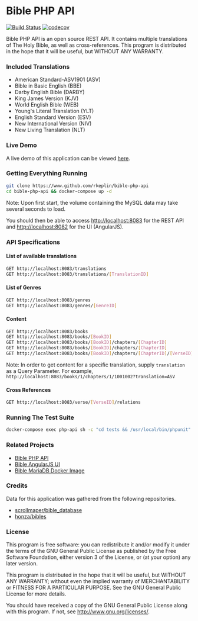 # Bible PHP API

[![Build Status](https://travis-ci.org/rkeplin/bible-php-api.svg?branch=master)](https://travis-ci.org/rkeplin/bible-php-api)
[![codecov](https://codecov.io/gh/rkeplin/bible-php-api/branch/master/graph/badge.svg)](https://codecov.io/gh/rkeplin/bible-php-api)

Bible PHP API is an open source REST API.  It contains multiple translations of The Holy Bible, as well as cross-references. 
This program is distributed in the hope that it will be useful, but WITHOUT ANY WARRANTY.

### Included Translations
* American Standard-ASV1901 (ASV)
* Bible in Basic English (BBE)
* Darby English Bible (DARBY)
* King James Version (KJV)
* World English Bible (WEB)
* Young's Literal Translation (YLT)
* English Standard Version (ESV)
* New International Version (NIV)
* New Living Translation (NLT)

### Live Demo
A live demo of this application can be viewed [here](https://bible-php-api.rkeplin.com/v1/books/1/chapters/1).

### Getting Everything Running
```bash
git clone https://www.github.com/rkeplin/bible-php-api
cd bible-php-api && docker-compose up -d
```
Note: Upon first start, the volume containing the MySQL data may take several seconds to load.

You should then be able to access [http://localhost:8083](http://localhost:8083) for the REST API and [http://localhost:8082](http://localhost:8082) for the UI (AngularJS).

### API Specifications
#### List of available translations
```bash
GET http://localhost:8083/translations
GET http://localhost:8083/translations/[TranslationID]
```

#### List of Genres
```bash
GET http://localhost:8083/genres
GET http://localhost:8083/genres/[GenreID]
```

#### Content
```bash
GET http://localhost:8083/books
GET http://localhost:8083/books/[BookID]
GET http://localhost:8083/books/[BookID]/chapters/[ChapterID]
GET http://localhost:8083/books/[BookID]/chapters/[ChapterID]
GET http://localhost:8083/books/[BookID]/chapters/[ChapterID]/[VerseID]
```
Note: In order to get content for a specific translation, supply `translation` as a Query Parameter.  For example,
`http://localhost:8083/books/1/chapters/1/1001002?translation=ASV`

#### Cross References
```bash
GET http://localhost:8083/verse/[VerseID]/relations 
```

### Running The Test Suite
```bash
docker-compose exec php-api sh -c "cd tests && /usr/local/bin/phpunit"
```

### Related Projects
* [Bible PHP API](https://www.github.com/rkeplin/bible-php-api)
* [Bible AngularJS UI](https://www.github.com/rkeplin/bible-angularjs-ui)
* [Bible MariaDB Docker Image](https://www.github.com/rkeplin/bible-mariadb)

### Credits
Data for this application was gathered from the following repositories.
* [scrollmaper/bible_database](https://github.com/scrollmapper/bible_databases)
* [honza/bibles](https://github.com/honza/bibles)

### License
This program is free software: you can redistribute it and/or modify
it under the terms of the GNU General Public License as published by
the Free Software Foundation, either version 3 of the License, or
(at your option) any later version.

This program is distributed in the hope that it will be useful,
but WITHOUT ANY WARRANTY; without even the implied warranty of
MERCHANTABILITY or FITNESS FOR A PARTICULAR PURPOSE.  See the
GNU General Public License for more details.

You should have received a copy of the GNU General Public License
along with this program.  If not, see http://www.gnu.org/licenses/.
